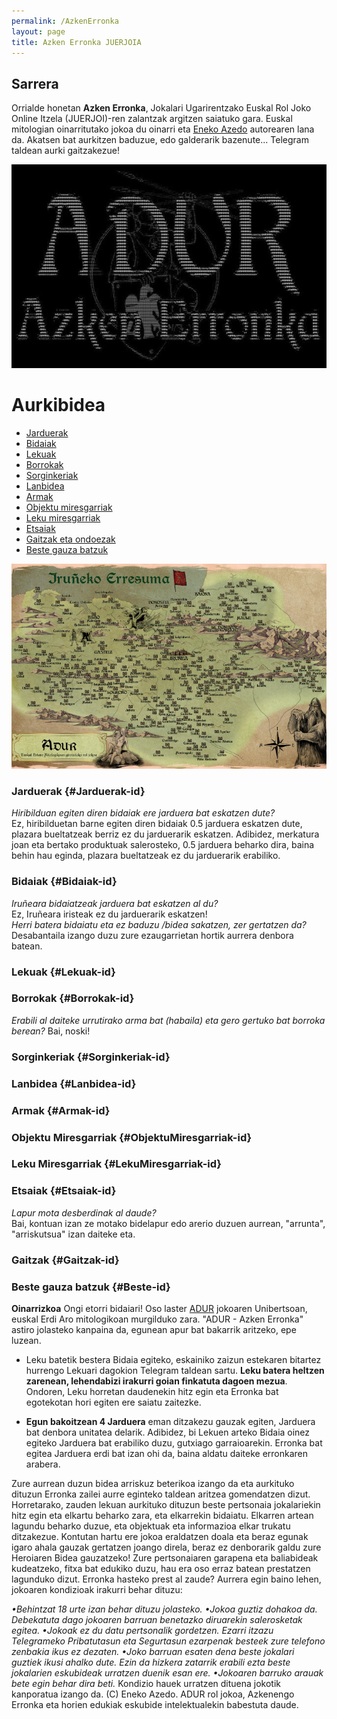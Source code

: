 ```yaml
---
permalink: /AzkenErronka
layout: page
title: Azken Erronka JUERJOIA
---
```

## Sarrera 
Orrialde honetan **Azken Erronka**, Jokalari Ugarirentzako Euskal Rol Joko Online Itzela (JUERJOI)-ren zalantzak argitzen saiatuko gara. 
Euskal mitologian oinarritutako  jokoa du oinarri eta [Eneko Azedo](https://twitter.com/EnekoAzedo) autorearen lana da.
Akatsen bat aurkitzen baduzue, edo galderarik bazenute... Telegram taldean aurki gaitzakezue!

![Azkenerronka](https://github.com/IzaroBlog/IzaroBlog.github.io/blob/main/_images/postimages/azkenerronka.jpg?raw=true)

# Aurkibidea

- [Jarduerak](#Jarduerak-id)
- [Bidaiak](#Bidaiak-id)
- [Lekuak](#Lekuak-id)
- [Borrokak](#Borrokak-id)
- [Sorginkeriak](#Sorginkeriak-id)
- [Lanbidea](#Lanbidea-id)
- [Armak](#Armak-id)
- [Objektu miresgarriak](#ObjektuMiresgarriak-id)
- [Leku miresgarriak](#LekuMiresgarriak-id)
- [Etsaiak](#Etsaiak-id)
- [Gaitzak eta ondoezak](#Gaitzak-id)
- [Beste gauza batzuk](#Beste-id)

![Irunea](https://github.com/IzaroBlog/IzaroBlog.github.io/blob/main/_images/ADUR/iruneaerresuma.jpg?raw=true)

### Jarduerak {#Jarduerak-id}
*Hiribilduan egiten diren bidaiak ere jarduera bat eskatzen dute?*  
Ez, hiribilduetan barne egiten diren bidaiak 0.5 jarduera eskatzen dute, plazara bueltatzeak berriz ez du jarduerarik eskatzen. Adibidez, merkatura joan eta bertako produktuak salerosteko, 0.5 jarduera beharko dira, baina behin hau eginda, plazara bueltatzeak ez du jarduerarik erabiliko.  


### Bidaiak {#Bidaiak-id}
*Iruñeara bidaiatzeak jarduera bat eskatzen al du?*  
Ez, Iruñeara iristeak ez du jarduerarik eskatzen!  
*Herri batera bidaiatu eta ez baduzu /bidea sakatzen, zer gertatzen da?*
Desabantaila izango duzu zure ezaugarrietan hortik aurrera denbora batean. 

### Lekuak {#Lekuak-id}

### Borrokak {#Borrokak-id}
*Erabili al daiteke urrutirako arma bat (habaila) eta gero gertuko bat borroka berean?*
Bai, noski! 

### Sorginkeriak {#Sorginkeriak-id}

### Lanbidea {#Lanbidea-id}

### Armak {#Armak-id}

### Objektu Miresgarriak {#ObjektuMiresgarriak-id}

### Leku Miresgarriak {#LekuMiresgarriak-id}

### Etsaiak {#Etsaiak-id}
*Lapur mota desberdinak al daude?*  
Bai, kontuan izan ze motako bidelapur edo arerio duzuen aurrean, "arrunta", "arriskutsua" izan daiteke eta. 

### Gaitzak {#Gaitzak-id}


### Beste gauza batzuk {#Beste-id}
**Oinarrizkoa**
Ongi etorri bidaiari!
Oso laster [ADUR](http://www.adurjokoa.eus/) jokoaren Unibertsoan, euskal Erdi Aro mitologikoan murgilduko zara. "ADUR - Azken Erronka" astiro jolasteko kanpaina da, egunean apur bat bakarrik aritzeko, epe luzean. 

- Leku batetik bestera Bidaia egiteko, eskainiko zaizun estekaren bitartez hurrengo Lekuari dagokion Telegram taldean sartu. **Leku batera heltzen zarenean, lehendabizi irakurri goian finkatuta dagoen mezua**. Ondoren, Leku horretan daudenekin hitz egin eta Erronka bat egotekotan hori egiten ere saiatu zaitezke.

- **Egun bakoitzean 4 Jarduera** eman ditzakezu gauzak egiten, Jarduera bat denbora unitatea delarik. Adibidez, bi Lekuen arteko Bidaia oinez egiteko Jarduera bat erabiliko duzu, gutxiago garraioarekin. Erronka bat egitea Jarduera erdi bat izan ohi da, baina aldatu daiteke erronkaren arabera.

Zure aurrean duzun bidea arriskuz beterikoa izango da eta aurkituko dituzun Erronka zailei aurre eginteko taldean aritzea gomendatzen dizut. Horretarako, zauden lekuan aurkituko dituzun beste pertsonaia jokalariekin hitz egin eta elkartu beharko zara, eta elkarrekin bidaiatu. Elkarren artean lagundu beharko duzue, eta objektuak eta informazioa elkar trukatu ditzakezue. 
Kontutan hartu ere jokoa eraldatzen doala eta beraz egunak igaro ahala gauzak gertatzen joango direla, beraz ez denborarik galdu zure Heroiaren Bidea gauzatzeko! Zure pertsonaiaren garapena eta baliabideak kudeatzeko, fitxa bat edukiko duzu, hau era oso erraz batean prestatzen lagunduko dizut. 
Erronka hasteko prest al zaude?
Aurrera egin baino lehen, jokoaren kondizioak irakurri behar dituzu:

*•Behintzat 18 urte izan behar dituzu jolasteko.
•Jokoa guztiz dohakoa da. Debekatuta dago jokoaren barruan benetazko diruarekin salerosketak egitea.
•Jokoak ez du datu pertsonalik gordetzen. Ezarri itzazu Telegrameko Pribatutasun eta Segurtasun ezarpenak besteek zure telefono zenbakia ikus ez dezaten.
•Joko barruan esaten dena beste jokalari guztiek ikusi ahalko dute. Ezin da hizkera zatarrik erabili ezta beste jokalarien eskubideak urratzen duenik esan ere.
•Jokoaren barruko arauak bete egin behar dira beti.*
Kondizio hauek urratzen dituena jokotik kanporatua izango da. 
(C) Eneko Azedo. ADUR rol jokoa, Azkenengo Erronka eta horien edukiak eskubide intelektualekin babestuta daude. 
